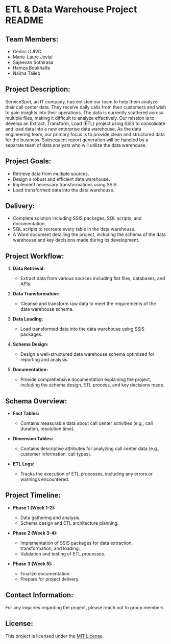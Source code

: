 # ETL & Data Warehouse Project README

## Team Members:
- Cedric DJIVO
- Marie-Laure Jovial
- Sajeevan Sothirasa
- Hamza Boukhalfa
- Naïma Taileb

## Project Description:
ServiceSpot, an IT company, has enlisted our team to help them analyze their call center data. They receive daily calls from their customers and wish to gain insights into their operations. The data is currently scattered across multiple files, making it difficult to analyze effectively. Our mission is to develop an Extract, Transform, Load (ETL) project using SSIS to consolidate and load data into a new enterprise data warehouse. As the data engineering team, our primary focus is to provide clean and structured data for the business. Subsequent report generation will be handled by a separate team of data analysts who will utilize the data warehouse.

## Project Goals:
- Retrieve data from multiple sources.
- Design a robust and efficient data warehouse.
- Implement necessary transformations using SSIS.
- Load transformed data into the data warehouse.

## Delivery:
- Complete solution including SSIS packages, SQL scripts, and documentation.
- SQL scripts to recreate every table in the data warehouse.
- A Word document detailing the project, including the schema of the data warehouse and key decisions made during its development.

## Project Workflow:
1. **Data Retrieval:** 
   - Extract data from various sources including flat files, databases, and APIs.
   
2. **Data Transformation:** 
   - Cleanse and transform raw data to meet the requirements of the data warehouse schema.
   
3. **Data Loading:** 
   - Load transformed data into the data warehouse using SSIS packages.
   
4. **Schema Design:** 
   - Design a well-structured data warehouse schema optimized for reporting and analysis.
   
5. **Documentation:** 
   - Provide comprehensive documentation explaining the project, including the schema design, ETL process, and key decisions made.

## Schema Overview:
- **Fact Tables:** 
  - Contains measurable data about call center activities (e.g., call duration, resolution time).
  
- **Dimension Tables:** 
  - Contains descriptive attributes for analyzing call center data (e.g., customer information, call types).
  
- **ETL Logs:** 
  - Tracks the execution of ETL processes, including any errors or warnings encountered.

## Project Timeline:
- **Phase 1 (Week 1-2):** 
  - Data gathering and analysis.
  - Schema design and ETL architecture planning.

- **Phase 2 (Week 3-4):** 
  - Implementation of SSIS packages for data extraction, transformation, and loading.
  - Validation and testing of ETL processes.

- **Phase 3 (Week 5):** 
  - Finalize documentation.
  - Prepare for project delivery.

## Contact Information:
For any inquiries regarding the project, please reach out to group members.

## License:
This project is licensed under the [MIT License](LICENSE).
